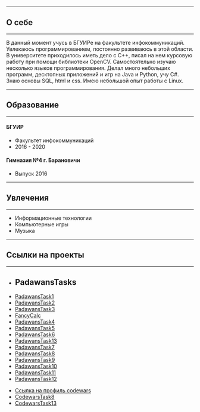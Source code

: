 
<hr>
<h2>О себе</h2>
<hr>

<p>В данный момент учусь в БГУИРе на факультете инфокоммуникаций. Увлекаюсь программированием, постоянно развиваюсь в этой области. В университете приходилось иметь дело с C++, писал на нем курсовую работу при помощи библиотеки OpenCV. Самостоятельно изучаю несколько языков программирования. Делал много небольших программ, десктопных приложений и игр на Java и Python, учу C#. Знаю основы SQL, html и css. Имею небольшой опыт работы с Linux.</p>

<hr>
<h2>Образование</h2>
<hr>

<p>
  <h4>БГУИР</h4>
  <ul>
    <li>Факультет инфокоммуникаций</li>
    <li>2016 - 2020</li>
  </ul>
  
  <h4>Гимназия №4 г. Барановичи</h4>
  <ul>
    <li>Выпуск 2016</li>
  </ul>
</p>
  
<hr>
<h2>Увлечения</h2>
<hr>

<p>
  <ul>
    <li>Информационные технологии</li>
    <li>Компьютерные игры</li>
    <li>Музыка</li>
  </ul>
</p>

<hr>
<h2>Ссылки на проекты</h2>
<hr>

<p>
  <ul>
    <li><h2>PadawansTasks</h2></li>
    <li><a href="https://github.com/KucherenkoRoman/PadawansTask1">PadawansTask1</a></li>
    <li><a href="https://github.com/KucherenkoRoman/PadawansTask2">PadawansTask2</a></li>
    <li><a href="https://github.com/KucherenkoRoman/PadawansTask3">PadawansTask3</a></li>
    <li><a href="https://github.com/KucherenkoRoman/FancyCalc">FancyCalc</a></li>
    <li><a href="https://github.com/KucherenkoRoman/PadawansTask4">PadawansTask4</a></li>
    <li><a href="https://github.com/KucherenkoRoman/PadawansTask5">PadawansTask5</a></li>
    <li><a href="https://github.com/KucherenkoRoman/PadawansTask6">PadawansTask6</a></li>
    <li><a href="https://github.com/KucherenkoRoman/PadawansTask13">PadawansTask13</a></li>
    <li><a href="https://github.com/KucherenkoRoman/PadawansTask7">PadawansTask7</a></li>
    <li><a href="https://github.com/KucherenkoRoman/PadawansTask8">PadawansTask8</a></li>
    <li><a href="https://github.com/KucherenkoRoman/PadawansTask9">PadawansTask9</a></li>
    <li><a href="https://github.com/KucherenkoRoman/PadawansTask10">PadawansTask10</a></li>
    <li><a href="https://github.com/KucherenkoRoman/PadawansTask11">PadawansTask11</a></li>
    <li><a href="https://github.com/KucherenkoRoman/PadawansTask12">PadawansTask12</a></li>
  </ul>
  <ul>
    <li><a href="https://www.codewars.com/users/_simpleName">Ссылка на профиль codewars</a></li>
    <li><a href="https://github.com/KucherenkoRoman/Codewars8">CodewarsTask8</a></li>
    <li><a href="https://github.com/KucherenkoRoman/Codewars13">CodewarsTask13</a></li>
</ul>
</p>
